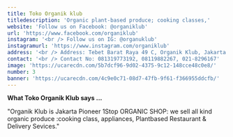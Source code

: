 ```yaml
---
title: Toko Organik klub
titledescription: 'Organic plant-based produce; cooking classes,'
website: 'Follow us on Facebook: @organiklub'
url: 'https://www.facebook.com/organiklub'
instagram: '<br /> Follow us on IG: @organuklub'
instagramurl: 'https://www.instagram.com/organiklub'
address: '<br /> Address: Tebet Barat Raya 49 C, Organik Klub, Jakarta'
contact: '<br /> Contact No: 081319773192, 08119882267, 021-8296167'
image: 'https://ucarecdn.com/5b7dcf96-9d02-4375-9c12-148cce48c0e8/'
number: 3
banner: 'https://ucarecdn.com/4c9e0c71-08d7-47fb-9f61-f366955ddcfb/'
---
```

**What Toko Organik Klub says ...**

"Organik Klub is Jakarta Pioneer 1Stop ORGANIC SHOP: we sell all kind organic produce :cooking class, appliances, Plantbased Restaurant & Delivery Sevices."
